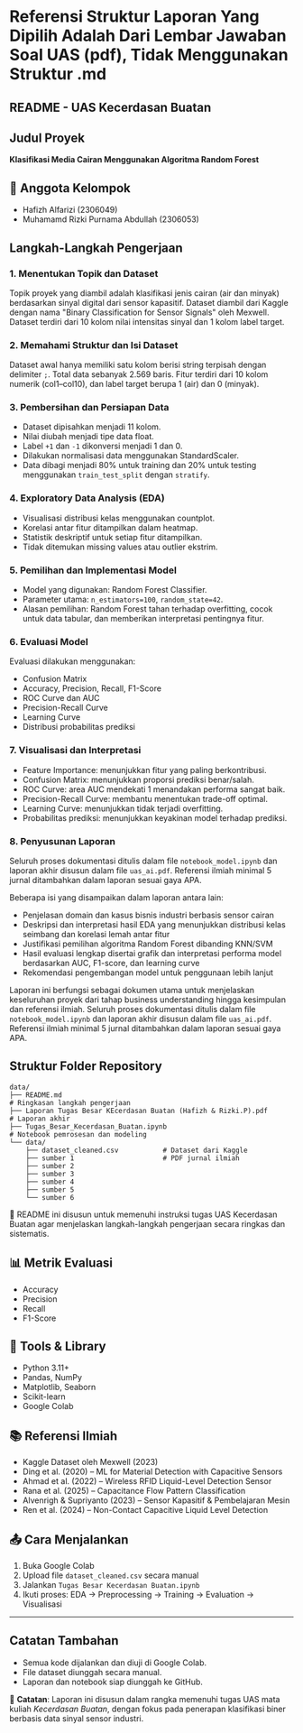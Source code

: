 # Referensi Struktur Laporan Yang Dipilih Adalah Dari Lembar Jawaban Soal UAS (pdf), Tidak Menggunakan Struktur .md
## README - UAS Kecerdasan Buatan

## Judul Proyek

**Klasifikasi Media Cairan Menggunakan Algoritma Random Forest**

## 👥 Anggota Kelompok

* Hafizh Alfarizi (2306049)
* Muhamamd Rizki Purnama Abdullah (2306053)

## Langkah-Langkah Pengerjaan

### 1. Menentukan Topik dan Dataset

Topik proyek yang diambil adalah klasifikasi jenis cairan (air dan minyak) berdasarkan sinyal digital dari sensor kapasitif. Dataset diambil dari Kaggle dengan nama "Binary Classification for Sensor Signals" oleh Mexwell. Dataset terdiri dari 10 kolom nilai intensitas sinyal dan 1 kolom label target.

### 2. Memahami Struktur dan Isi Dataset

Dataset awal hanya memiliki satu kolom berisi string terpisah dengan delimiter `;`. Total data sebanyak 2.569 baris. Fitur terdiri dari 10 kolom numerik (col1–col10), dan label target berupa 1 (air) dan 0 (minyak).

### 3. Pembersihan dan Persiapan Data

* Dataset dipisahkan menjadi 11 kolom.
* Nilai diubah menjadi tipe data float.
* Label `+1` dan `-1` dikonversi menjadi 1 dan 0.
* Dilakukan normalisasi data menggunakan StandardScaler.
* Data dibagi menjadi 80% untuk training dan 20% untuk testing menggunakan `train_test_split` dengan `stratify`.

### 4. Exploratory Data Analysis (EDA)

* Visualisasi distribusi kelas menggunakan countplot.
* Korelasi antar fitur ditampilkan dalam heatmap.
* Statistik deskriptif untuk setiap fitur ditampilkan.
* Tidak ditemukan missing values atau outlier ekstrim.

### 5. Pemilihan dan Implementasi Model

* Model yang digunakan: Random Forest Classifier.
* Parameter utama: `n_estimators=100`, `random_state=42`.
* Alasan pemilihan: Random Forest tahan terhadap overfitting, cocok untuk data tabular, dan memberikan interpretasi pentingnya fitur.

### 6. Evaluasi Model

Evaluasi dilakukan menggunakan:

* Confusion Matrix
* Accuracy, Precision, Recall, F1-Score
* ROC Curve dan AUC
* Precision-Recall Curve
* Learning Curve
* Distribusi probabilitas prediksi

### 7. Visualisasi dan Interpretasi

* Feature Importance: menunjukkan fitur yang paling berkontribusi.
* Confusion Matrix: menunjukkan proporsi prediksi benar/salah.
* ROC Curve: area AUC mendekati 1 menandakan performa sangat baik.
* Precision-Recall Curve: membantu menentukan trade-off optimal.
* Learning Curve: menunjukkan tidak terjadi overfitting.
* Probabilitas prediksi: menunjukkan keyakinan model terhadap prediksi.

### 8. Penyusunan Laporan

Seluruh proses dokumentasi ditulis dalam file `notebook_model.ipynb` dan laporan akhir disusun dalam file `uas_ai.pdf`. Referensi ilmiah minimal 5 jurnal ditambahkan dalam laporan sesuai gaya APA.

Beberapa isi yang disampaikan dalam laporan antara lain:

* Penjelasan domain dan kasus bisnis industri berbasis sensor cairan
* Deskripsi dan interpretasi hasil EDA yang menunjukkan distribusi kelas seimbang dan korelasi lemah antar fitur
* Justifikasi pemilihan algoritma Random Forest dibanding KNN/SVM
* Hasil evaluasi lengkap disertai grafik dan interpretasi performa model berdasarkan AUC, F1-score, dan learning curve
* Rekomendasi pengembangan model untuk penggunaan lebih lanjut

Laporan ini berfungsi sebagai dokumen utama untuk menjelaskan keseluruhan proyek dari tahap business understanding hingga kesimpulan dan referensi ilmiah.
Seluruh proses dokumentasi ditulis dalam file `notebook_model.ipynb` dan laporan akhir disusun dalam file `uas_ai.pdf`. Referensi ilmiah minimal 5 jurnal ditambahkan dalam laporan sesuai gaya APA.

## Struktur Folder Repository

```
data/
├── README.md                                                           # Ringkasan langkah pengerjaan
├── Laporan Tugas Besar KEcerdasan Buatan (Hafizh & Rizki.P).pdf        # Laporan akhir
├── Tugas_Besar_Kecerdasan_Buatan.ipynb                                 # Notebook pemrosesan dan modeling
└── data/
    ├── dataset_cleaned.csv           # Dataset dari Kaggle
    ├── sumber 1                      # PDF jurnal ilmiah
    ├── sumber 2           
    ├── sumber 3            
    ├── sumber 4                      
    ├── sumber 5           
    └── sumber 6            
```
📎 README ini disusun untuk memenuhi instruksi tugas UAS Kecerdasan Buatan agar menjelaskan langkah-langkah pengerjaan secara ringkas dan sistematis.

## 📊 Metrik Evaluasi

* Accuracy
* Precision
* Recall
* F1-Score

## 🔧 Tools & Library

* Python 3.11+
* Pandas, NumPy
* Matplotlib, Seaborn
* Scikit-learn
* Google Colab

## 📚 Referensi Ilmiah

* Kaggle Dataset oleh Mexwell (2023)
* Ding et al. (2020) – ML for Material Detection with Capacitive Sensors
* Ahmad et al. (2022) – Wireless RFID Liquid-Level Detection Sensor
* Rana et al. (2025) – Capacitance Flow Pattern Classification
* Alvenrigh & Supriyanto (2023) – Sensor Kapasitif & Pembelajaran Mesin
* Ren et al. (2024) – Non-Contact Capacitive Liquid Level Detection


## 📤 Cara Menjalankan

1. Buka Google Colab
2. Upload file `dataset_cleaned.csv` secara manual
3. Jalankan `Tugas Besar Kecerdasan Buatan.ipynb`
4. Ikuti proses: EDA → Preprocessing → Training → Evaluation → Visualisasi

---
## Catatan Tambahan

* Semua kode dijalankan dan diuji di Google Colab.
* File dataset diunggah secara manual.
* Laporan dan notebook siap diunggah ke GitHub.


📎 **Catatan**: Laporan ini disusun dalam rangka memenuhi tugas UAS mata kuliah *Kecerdasan Buatan*, dengan fokus pada penerapan klasifikasi biner berbasis data sinyal sensor industri.
